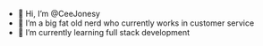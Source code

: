 - 👋 Hi, I’m @CeeJonesy
- 👀 I’m a big fat old nerd who currently works in customer service
- 🌱 I’m currently learning full stack development

<!---
CeeJonesy/CeeJonesy is a ✨ special ✨ repository because its `README.md` (this file) appears on your GitHub profile.
You can click the Preview link to take a look at your changes.
--->
